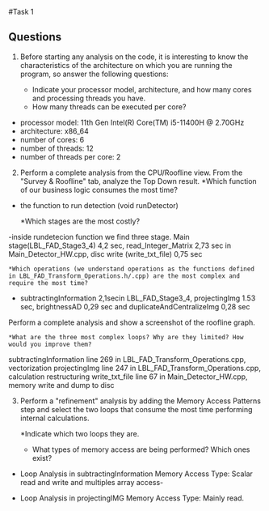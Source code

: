 #Task 1

## Questions

1. Before starting any analysis on the code, it is interesting to know the characteristics of the architecture on which you are running the program, so answer the following questions:

    * Indicate your processor model, architecture, and how many cores and processing threads you have.
    * How many threads can be executed per core?
    
- processor model: 11th Gen Intel(R) Core(TM) i5-11400H @ 2.70GHz
- architecture: x86_64
- number of cores: 6
- number of threads: 12
- number of threads per core: 2

2. Perform a complete analysis from the CPU/Roofline view. From the "Survey & Roofline" tab, analyze the Top Down result.
	*Which function of our business logic consumes the most time?
    
 - the function to run detection (void runDetector)
 
 	*Which stages are the most costly?
 
 -inside rundetecion function we find three stage. Main stage(LBL_FAD_Stage3_4) 4,2 sec, read_Integer_Matrix 2,73 sec in Main_Detector_HW.cpp, disc write (write_txt_file) 0,75 sec
  
	*Which operations (we understand operations as the functions defined in LBL_FAD_Transform_Operations.h/.cpp) are the most complex and require the most time?
	
- subtractingInformation 2,1secin LBL_FAD_Stage3_4, projectingImg 1.53 sec, brightnessAD 0,29 sec and duplicateAndCentralizeImg 0,28 sec

Perform a complete analysis and show a screenshot of the roofline graph.

	*What are the three most complex loops? Why are they limited? How would you improve them?
	
subtractingInformation line 269 in LBL_FAD_Transform_Operations.cpp, vectorization
 projectingImg line 247 in LBL_FAD_Transform_Operations.cpp, calculation restructuring
 write_txt_file line 67 in Main_Detector_HW.cpp, memory write and dump to disc
 
 
 3. Perform a "refinement" analysis by adding the Memory Access Patterns step and select the two loops that consume the most time performing internal calculations.
 	
 	*Indicate which two loops they are.
 	
 	* What types of memory access are being performed? Which ones exist?

 
- Loop Analysis in subtractingInformation
Memory Access Type: Scalar read and write and multiples array access-

 
- Loop Analysis in projectingIMG
Memory Access Type: Mainly read.



 
 
   
